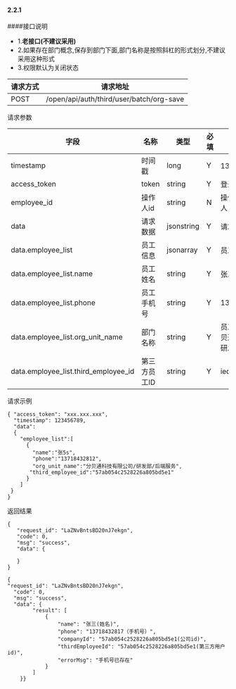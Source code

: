 #### 2.2.1 
####接口说明
- 1.**老接口(不建议采用)**
- 2.如果存在部门概念,保存到部门下面,部门名称是按照斜杠的形式划分,不建议采用这种形式
- 3.权限默认为关闭状态




| 请求方式 | 请求地址 |
| --- | --- |
| POST | /open/api/auth/third/user/batch/org-save |


请求参数

| 字段 | 名称 | 类型 | 必填 | 描述 
| --- | --- | --- | --- | --- 
| timestamp | 时间戳 | long | Y | 13位时间戳 
| access\_token | token | string | Y | 登录 token 
| employee\_id | 操作人id | string | N| 操作人id,调用接口人 id 
|  data| 请求数据 | jsonstring | Y | 请求数据 
| data.employee\_list | 员工信息 | jsonarray | Y |员工信息数据
| data.employee\_list.name | 员工姓名 | string | Y |张三
| data.employee\_list.phone | 员工手机号 | string | Y |13087947383
| data.employee\_list.org\_unit\_name | 部门名称| string | Y |员工部门名称，分贝通科技有限公司/研发部/后端服务
| data.employee\_list.third\_employee\_id | 第三方员工ID | string | Y |iedsf8438yhfd834

请求示例

```
{ "access_token": "xxx.xxx.xxx",
  "timestamp": 123456789,
  "data":
  {  
    "employee_list":[
      {
        "name":"张5s",
        "phone":"13718432812",
        "org_unit_name":"分贝通科技有限公司/研发部/后端服务",
       "third_employee_id":"57ab054c2528226a805bd5e1"
      }
    ]  
 }
}
```

返回结果

```
{
   "request_id": "LaZNvBntsBD20nJ7ekgn",
   "code": 0,
   "msg": "success",
   "data": {

   }
}
```

```
{
"request_id": "LaZNvBntsBD20nJ7ekgn",
  "code": 0,
  "msg": "success",
  "data": {
        "result": [
            {
                "name": "张三(姓名)",
                "phone": "13718432817（手机号）",
                "companyId": "57ab054c2528226a805bd5e1(公司id)",
                "thirdEmployeeId": "57ab054c2528226a805bd5e1(第三方用户id)",
                "errorMsg": "手机号已存在"
            }
        ]
    }}
```



